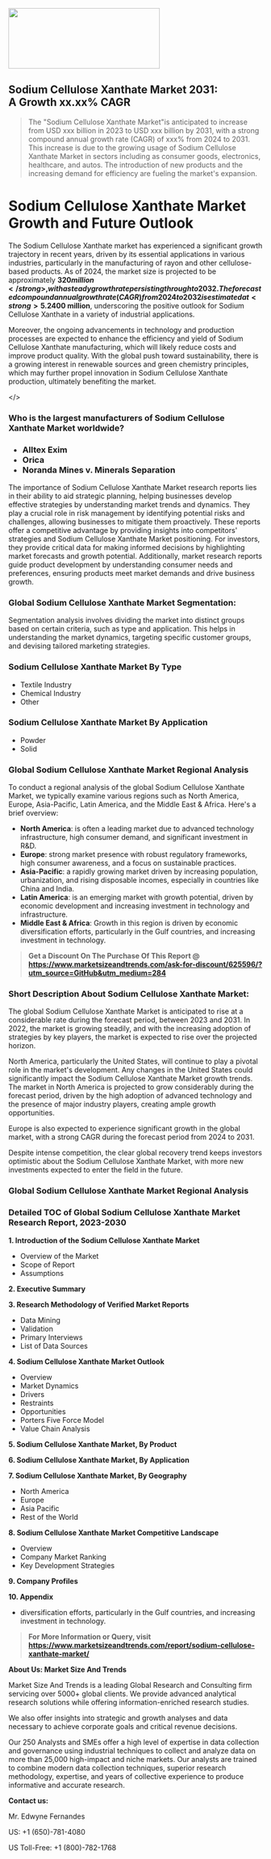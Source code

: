 <img src="https://100x100musica.es/wp-content/uploads/2024/12/Verified-Market-Reports-4-300x120.jpg" alt="" width="300" height="120" class="alignnone size-medium wp-image-100382" /><h2>Sodium Cellulose Xanthate Market 2031: A&nbsp;Growth&nbsp;xx.xx% CAGR</h2><blockquote id="" class="">The "Sodium Cellulose Xanthate Market"is anticipated to increase from USD xxx billion in 2023 to USD xxx billion by 2031, with a strong compound annual growth rate (CAGR) of xxx% from 2024 to 2031. This increase is due to the growing usage of Sodium Cellulose Xanthate Market in sectors including as consumer goods, electronics, healthcare, and autos. The introduction of new products and the increasing demand for efficiency are fueling the market's expansion.</blockquote><p> <h1>Sodium Cellulose Xanthate Market Growth and Future Outlook</h1> <p>The Sodium Cellulose Xanthate market has experienced a significant growth trajectory in recent years, driven by its essential applications in various industries, particularly in the manufacturing of rayon and other cellulose-based products. As of 2024, the market size is projected to be approximately <strong>$320 million</strong>, with a steady growth rate persisting through to 2032. The forecasted compound annual growth rate (CAGR) from 2024 to 2032 is estimated at <strong>5.2%</strong>, reflecting the increasing demand for cellulose derivatives in textiles and pharmaceuticals.</p> <p>One of the primary factors contributing to the growth of the Sodium Cellulose Xanthate market is the rising demand for efficient and eco-friendly alternatives in industries that utilize chemical processing. The surge in the production of regenerated cellulose fibers, such as viscose and modal, is stimulating the demand for Sodium Cellulose Xanthate, which acts as a xanthogenate agent in the viscose process. Additionally, the growing emphasis on sustainable practices within the textile industry is further reinforcing the necessity for Sodium Cellulose Xanthate.</p> <p><strong><span style="color: #800000;">Download Full PDF Sample Copy of Sodium Cellulose Xanthate Market Report @</span>&nbsp;</strong><a href="https://www.marketsizeandtrends.com/download-sample/625596/?utm_source=Pulse-2&amp;utm_medium=284">https://www.marketsizeandtrends.com/download-sample/625596/?utm_source=Pulse-2&amp;utm_medium=284</a></p> <p>In addition to textiles, the automotive and construction sectors are increasingly incorporating Sodium Cellulose Xanthate in various applications, marking a diversification in its end-user industries. The adaptability of this chemical compound has led to its widespread use in products such as adhesives, coatings, and detergents, thus broadening its application scope. By 2026, it is anticipated that the market size will reach around <strong>$400 million</strong>, underscoring the positive outlook for Sodium Cellulose Xanthate in a variety of industrial applications.</p> <p>Moreover, the ongoing advancements in technology and production processes are expected to enhance the efficiency and yield of Sodium Cellulose Xanthate manufacturing, which will likely reduce costs and improve product quality. With the global push toward sustainability, there is a growing interest in renewable sources and green chemistry principles, which may further propel innovation in Sodium Cellulose Xanthate production, ultimately benefiting the market.</p></body></></p><h3 id="" class="">Who is the largest manufacturers of&nbsp;Sodium Cellulose Xanthate Market worldwide?</h3><h3 class=""><p><ul><li>Alltex Exim </li><li> Orica </li><li> Noranda Mines v. Minerals Separation</li></ul></p></h3><p id="ember58" class="ember-view reader-text-block__paragraph">The importance of&nbsp;Sodium Cellulose Xanthate Market research reports lies in their ability to aid strategic planning, helping businesses develop effective strategies by understanding market trends and dynamics. They play a crucial role in risk management by identifying potential risks and challenges, allowing businesses to mitigate them proactively. These reports offer a competitive advantage by providing insights into competitors' strategies and Sodium Cellulose Xanthate Market positioning. For investors, they provide critical data for making informed decisions by highlighting market forecasts and growth potential. Additionally, market research reports guide product development by understanding consumer needs and preferences, ensuring products meet market demands and drive business growth.</p><h3 id="" class="">Global&nbsp;Sodium Cellulose Xanthate Market Segmentation:</h3><p id="" class="">Segmentation analysis involves dividing the market into distinct groups based on certain criteria, such as type and application. This helps in understanding the market dynamics, targeting specific customer groups, and devising tailored marketing strategies.</p><h3 id="" class="">Sodium Cellulose Xanthate Market&nbsp;By Type</h3><p><p><ul><li>Textile Industry</li><li> Chemical Industry</li><li> Other</p></li></ul></p></p><h3 id="" class="">Sodium Cellulose Xanthate Market&nbsp;By Application</h3><p class=""><p><ul><li>Powder</li><li> Solid</li></ul></p></p><h3 id="" class="">Global Sodium Cellulose Xanthate Market Regional Analysis</h3><p id="" class="">To conduct a regional analysis of the global Sodium Cellulose Xanthate Market, we typically examine various regions such as North America, Europe, Asia-Pacific, Latin America, and the Middle East &amp; Africa. Here's a brief overview:</p><ul><li><strong>North America</strong>: is often a leading market due to advanced technology infrastructure, high consumer demand, and significant investment in R&amp;D.</li><li><strong>Europe</strong>: strong market presence with robust regulatory frameworks, high consumer awareness, and a focus on sustainable practices.</li><li><strong>Asia-Pacific</strong>: a rapidly growing market driven by increasing population, urbanization, and rising disposable incomes, especially in countries like China and India.</li><li><strong>Latin America</strong>: is an emerging market with growth potential, driven by economic development and increasing investment in technology and infrastructure.</li><li><strong>Middle East &amp; Africa</strong>: Growth in this region is driven by economic diversification efforts, particularly in the Gulf countries, and increasing investment in technology.</li></ul><blockquote id="" class=""><strong>Get a Discount On The Purchase Of This Report @ <a href="https://www.marketsizeandtrends.com/download-sample/625596/?utm_source=GitHub&utm_medium=284" target="_blank">https://www.marketsizeandtrends.com/ask-for-discount/625596/?utm_source=GitHub&utm_medium=284</a></strong></blockquote><h3>Short Description About Sodium Cellulose Xanthate Market:</h3><p id="ember58" class="ember-view reader-text-block__paragraph">The global&nbsp;Sodium Cellulose Xanthate Market&nbsp;is anticipated to rise at a considerable rate during the forecast period, between 2023 and 2031. In 2022, the market is growing steadily, and with the increasing adoption of strategies by key players, the market is expected to rise over the projected horizon.</p><p id="ember59" class="ember-view reader-text-block__paragraph">North America, particularly the United States, will continue to play a pivotal role in the market's development. Any changes in the United States could significantly impact the&nbsp;Sodium Cellulose Xanthate Market&nbsp;growth trends. The market in North America is projected to grow considerably during the forecast period, driven by the high adoption of advanced technology and the presence of major industry players, creating ample growth opportunities.</p><p id="ember60" class="ember-view reader-text-block__paragraph">Europe is also expected to experience significant growth in the global market, with a strong CAGR during the forecast period from 2024 to 2031.</p><p id="ember61" class="ember-view reader-text-block__paragraph">Despite intense competition, the clear global recovery trend keeps investors optimistic about the&nbsp;Sodium Cellulose Xanthate Market, with more new investments expected to enter the field in the future.</p><h3 id="" class="">Global Sodium Cellulose Xanthate Market Regional Analysis</h3><h3 id="" class="">Detailed TOC of Global Sodium Cellulose Xanthate Market Research Report, 2023-2030</h3><p id="" class=""><strong>1. Introduction of the Sodium Cellulose Xanthate Market</strong></p><ul><li>Overview of the Market</li><li>Scope of Report</li><li>Assumptions</li></ul><p id="" class=""><strong>2. Executive Summary</strong></p><p id="" class=""><strong>3. Research Methodology of Verified Market Reports</strong></p><ul><li>Data Mining</li><li>Validation</li><li>Primary Interviews</li><li>List of Data Sources</li></ul><p id="" class=""><strong>4. Sodium Cellulose Xanthate Market Outlook</strong></p><ul><li>Overview</li><li>Market Dynamics</li><li>Drivers</li><li>Restraints</li><li>Opportunities</li><li>Porters Five Force Model</li><li>Value Chain Analysis</li></ul><p id="" class=""><strong>5. Sodium Cellulose Xanthate Market, By Product</strong></p><p id="" class=""><strong>6. Sodium Cellulose Xanthate Market, By Application</strong></p><p id="" class=""><strong>7. Sodium Cellulose Xanthate Market, By Geography</strong></p><ul><li>North America</li><li>Europe</li><li>Asia Pacific</li><li>Rest of the World</li></ul><p id="" class=""><strong>8. Sodium Cellulose Xanthate Market Competitive Landscape</strong></p><ul><li>Overview</li><li>Company Market Ranking</li><li>Key Development Strategies</li></ul><p id="" class=""><strong>9. Company Profiles</strong></p><p id="" class=""><strong>10. Appendix</strong></p><ul><li>diversification efforts, particularly in the Gulf countries, and increasing investment in technology.</li></ul><blockquote id="" class=""><strong>For More Information or Query, visit <strong><strong><a href="https://www.marketsizeandtrends.com/report/sodium-cellulose-xanthate-market/" target="_blank">https://www.marketsizeandtrends.com/report/sodium-cellulose-xanthate-market/</a></strong></strong></strong></blockquote><p id="" class=""><strong>About Us: Market Size And Trends</strong></p><p id="" class="">Market Size And Trends is a leading Global Research and Consulting firm servicing over 5000+ global clients. We provide advanced analytical research solutions while offering information-enriched research studies.</p><p id="" class="">We also offer insights into strategic and growth analyses and data necessary to achieve corporate goals and critical revenue decisions.</p><p id="" class="">Our 250 Analysts and SMEs offer a high level of expertise in data collection and governance using industrial techniques to collect and analyze data on more than 25,000 high-impact and niche markets. Our analysts are trained to combine modern data collection techniques, superior research methodology, expertise, and years of collective experience to produce informative and accurate research.</p><p id="" class=""><strong>Contact us:</strong></p><p id="" class="">Mr. Edwyne Fernandes</p><p id="" class="">US: +1 (650)-781-4080</p><p id="" class="">US Toll-Free: +1 (800)-782-1768</p>
